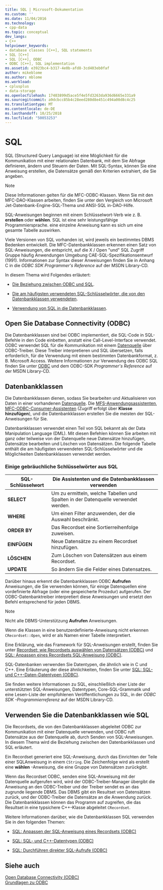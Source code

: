 ```yaml
---
title: SQL | Microsoft-Dokumentation
ms.custom: ''
ms.date: 11/04/2016
ms.technology:
- cpp-data
ms.topic: conceptual
dev_langs:
- C++
helpviewer_keywords:
- database classes [C++], SQL statements
- SQL [C++]
- SQL [C++], ODBC
- ODBC [C++], SQL implementation
ms.assetid: e3923bc4-b317-4e0b-afd8-3cd403eb0faf
author: mikeblome
ms.author: mblome
ms.workload:
- cplusplus
- data-storage
ms.openlocfilehash: 17403899d5ace5f4e5fd3263da936d6665e331a9
ms.sourcegitcommit: a9dcbcc85b4c28eed280d8e451c494a00d8c4c25
ms.translationtype: MT
ms.contentlocale: de-DE
ms.lasthandoff: 10/25/2018
ms.locfileid: "50053253"
---
```

# <a name="sql"></a>SQL

SQL (Structured Query Language) ist eine Möglichkeit für die Kommunikation mit einer relationalen Datenbank, mit dem Sie Abfrage definieren, ändern und Steuern der Daten. Mit SQL-Syntax, können Sie eine Anweisung erstellen, die Datensätze gemäß den Kriterien extrahiert, die Sie angeben.

> [!NOTE]
>  Diese Informationen gelten für die MFC-ODBC-Klassen. Wenn Sie mit den MFC-DAO-Klassen arbeiten, finden Sie unter den Vergleich von Microsoft Jet-Datenbank-Engine-SQL-Thema und ANSI-SQL in-DAO-Hilfe.

SQL-Anweisungen beginnen mit einem Schlüsselwort-Verb wie z. B. **erstellen** oder **wählen**. SQL ist eine sehr leistungsfähige Programmiersprache. eine einzelne Anweisung kann es sich um eine gesamte Tabelle auswirken.

Viele Versionen von SQL vorhanden ist, wird jeweils ein bestimmtes DBMS Bedenken entwickelt. Die MFC-Datenbankklassen erkennen einen Satz von SQL-Anweisungen, die entspricht, auf die X / Open "und" SQL Zugriff Gruppe häufig Anwendungen Umgebung CAE-SQL-Spezifikationsentwurf (1991). Informationen zur Syntax dieser Anweisungen finden Sie in Anhang C in die *ODBC SDK* *Programmer's Reference* auf der MSDN Library-CD.

In diesem Thema wird Folgendes erläutert:

- [Die Beziehung zwischen ODBC und SQL](#_core_open_database_connectivity_.28.odbc.29).

- [Die am häufigsten verwendeten SQL-Schlüsselwörter, die von den Datenbankklassen verwendeten](#_core_the_database_classes).

- [Verwendung von SQL in die Datenbankklassen](#_core_how_the_database_classes_use_sql).

##  <a name="_core_open_database_connectivity_.28.odbc.29"></a> Open Sie Database Connectivity (ODBC)

Die Datenbankklassen sind bei ODBC implementiert, die SQL-Code in SQL-Befehle in den Code einbetten, anstatt eine Call-Level-Interface verwendet. ODBC verwendet SQL für die Kommunikation mit einem [Datenquelle](../../data/odbc/data-source-odbc.md) über ODBC-Treiber. Diese Treiber interpretieren und SQL übersetzen, falls erforderlich, für die Verwendung mit einem bestimmten Datenbankformat, z. B. Microsoft Access. Weitere Informationen zur Verwendung des ODBC SQL finden Sie unter [ODBC](../../data/odbc/odbc-basics.md) und dem ODBC-SDK *Programmer's Reference* auf der MSDN Library-CD.

##  <a name="_core_the_database_classes"></a> Datenbankklassen

Die Datenbankklassen dienen, sodass Sie bearbeiten und Aktualisieren von Daten in einer vorhandenen [Datenquelle](../../data/odbc/data-source-odbc.md). Die [MFS-Anwendungsassistenten](../../mfc/reference/database-support-mfc-application-wizard.md), [MFC-ODBC-Consumer-Assistenten](../../mfc/reference/adding-an-mfc-odbc-consumer.md) (Zugriff erfolgt über **Klasse hinzufügen**), und die Datenbankklassen erstellen Sie die meisten der SQL-Anweisungen für Sie.

Datenbankklassen verwendet einen Teil von SQL bekannt als der Data Manipulation Language (DML). Mit diesen Befehlen können Sie arbeiten mit ganz oder teilweise von der Datenquelle neue Datensätze hinzufügen, Datensätze bearbeiten und Löschen von Datensätzen. Die folgende Tabelle enthält die am häufigsten verwendeten SQL-Schlüsselwörter und die Möglichkeiten Datenbankklassen verwendet werden.

### <a name="some-common-sql-keywords"></a>Einige gebräuchliche Schlüsselwörter aus SQL

|SQL-Schlüsselwort|Die Assistenten und die Datenbankklassen verwenden|
|-----------------|---------------------------------------------|
|**SELECT**|Um zu ermitteln, welche Tabellen und Spalten in der Datenquelle verwendet werden.|
|**WHERE**|Um einen Filter anzuwenden, der die Auswahl beschränkt.|
|**ORDER BY**|Das Recordset eine Sortierreihenfolge zuweisen.|
|**EINFÜGEN**|Neue Datensätze zu einem Recordset hinzufügen.|
|**LÖSCHEN**|Zum Löschen von Datensätzen aus einem Recordset.|
|**UPDATE**|So ändern Sie die Felder eines Datensatzes.|

Darüber hinaus erkennt die Datenbankklassen ODBC **Aufrufen** Anweisungen, die Sie verwenden können, für einige Datenquellen eine vordefinierte Abfrage (oder eine gespeicherte Prozedur) aufgerufen. Der ODBC-Datenbanktreiber interpretiert diese Anweisungen und ersetzt den Befehl entsprechend für jeden DBMS.

> [!NOTE]
>  Nicht alle DBMS-Unterstützung **Aufrufen** Anweisungen.

Wenn die Klassen in eine benutzerdefinierte-Anweisung nicht erkennen `CRecordset::Open`, wird er als Namen einer Tabelle interpretiert.

Eine Erklärung, wie das Framework für SQL-Anweisungen erstellt, finden Sie unter [Recordset: wie Recordsets auswählen von Datensätzen (ODBC)](../../data/odbc/recordset-how-recordsets-select-records-odbc.md) und [SQL: Anpassen eines Recordsets SQL-Anweisung (ODBC)](../../data/odbc/sql-customizing-your-recordsets-sql-statement-odbc.md).

SQL-Datenbanken verwenden Sie Datentypen, die ähnlich wie in C und C++. Eine Erläuterung der diese ähnlichkeiten, finden Sie unter [SQL: SQL- und C++-Daten-Datentypen (ODBC)](../../data/odbc/sql-sql-and-cpp-data-types-odbc.md).

Sie finden weitere Informationen zu SQL, einschließlich einer Liste der unterstützten SQL-Anweisungen, Datentypen, Core-SQL-Grammatik und eine Lesen-Liste der empfohlenen Veröffentlichungen zu SQL, in der *ODBC SDK* *-Programmierreferenz*  auf der MSDN Library-CD.

##  <a name="_core_how_the_database_classes_use_sql"></a> Verwenden Sie die Datenbankklassen wie SQL

Die Recordsets, die von den Datenbankklassen abgeleitet ODBC zur Kommunikation mit einer Datenquelle verwenden, und ODBC ruft Datensätze aus der Datenquelle ab, durch Senden von SQL-Anweisungen. In diesem Thema wird die Beziehung zwischen den Datenbankklassen und SQL erläutert.

Ein Recordset generiert eine SQL-Anweisung, durch das Einrichten der Teile einer SQL­Anweisung in einem `CString`. Die Zeichenfolge wird als erstellt eine **wählen** -Anweisung, die eine Gruppe von Datensätzen zurückgibt.

Wenn das Recordset ODBC, senden eine SQL-Anweisung mit der Datenquelle aufgerufen wird, wird der ODBC-Treiber-Manager übergibt die Anweisung an den ODBC-Treiber und der Treiber sendet es an das zugrunde liegende DBMS. Das DBMS gibt ein Resultset von Datensätzen zurück, und der ODBC-Treiber die Datensätze an die Anwendung zurück. Die Datenbankklassen können das Programm auf zugreifen, die das Resultset in eine typsichere C++-Klasse abgeleitet `CRecordset`.

Weitere Informationen darüber, wie die Datenbankklassen SQL verwenden Sie in den folgenden Themen:

- [SQL: Anpassen der SQL-Anweisung eines Recordsets (ODBC)](../../data/odbc/sql-customizing-your-recordsets-sql-statement-odbc.md)

- [SQL: SQL- und C++-Datentypen (ODBC)](../../data/odbc/sql-sql-and-cpp-data-types-odbc.md)

- [SQL: Durchführen direkter SQL-Aufrufe (ODBC)](../../data/odbc/sql-making-direct-sql-calls-odbc.md)

## <a name="see-also"></a>Siehe auch

[Open Database Connectivity (ODBC)](../../data/odbc/open-database-connectivity-odbc.md)<br/>
[Grundlagen zu ODBC](../../data/odbc/odbc-basics.md)